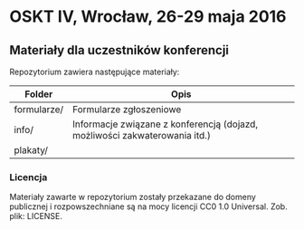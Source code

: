 # OSKT IV, Wrocław, 26-29 maja 2016

## Materiały dla uczestników konferencji

Repozytorium zawiera następujące materiały:

Folder          | Opis
----------------|----------------------------
formularze/     | Formularze zgłoszeniowe
info/           | Informacje związane z konferencją (dojazd, możliwości zakwaterowania itd.)
plakaty/        |


### Licencja
Materiały zawarte w repozytorium zostały przekazane do domeny publicznej i rozpowszechniane są na mocy licencji CC0 1.0 Universal. Zob. plik: LICENSE.
